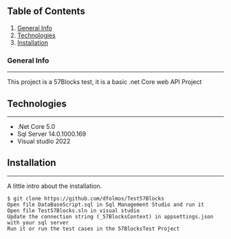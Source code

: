 ## Table of Contents
1. [General Info](#general-info)
2. [Technologies](#technologies)
3. [Installation](#installation)

### General Info
***
This project is a 57Blocks test, it is a basic .net Core web API Project 

## Technologies
***
* .Net Core 5.0
* Sql Server 14.0.1000.169
* Visual studio 2022
## Installation
***
A little intro about the installation. 
```
$ git clone https://github.com/dfolmos/Test57Blocks
Open file DataBaseScript.sql in Sql Management Studio and run it
Open file Test57Blocks.sln in visual studio
Update the connection string (_57BlocksContext) in appsettings.json with your sql server
Run it or run the test cases in the 57BlocksTest Project 
```

